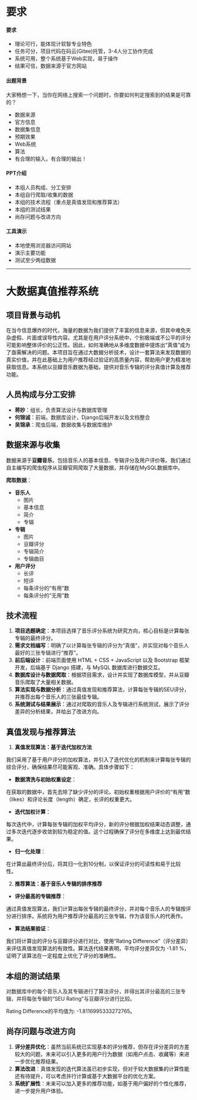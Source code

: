 # 要求
#### 要求
+ 理论可行，能体现计软智专业特色
+ 任务可分，项目代码在码云(Gitee)托管，3-4人分工协作完成
+ 系统可用，整个系统基于Web实现，易于操作
+ 结果可信，数据来源于官方网站

#### 出题背景
大家畅想一下，当你在网络上搜索一个问题时，你要如何判定搜索到的结果是可靠的？

+ 数据来源
+ 官方信息
+ 数据集信息
+ 预期效果
+ Web系统
+ 算法
+ 有合理的输入，有合理的输出！

#### PPT介绍
+ 本组人员构成、分工安排
+ 本组自行爬取/收集的数据
+ 本组的技术流程（重点是真值发现和推荐算法）
+ 本组的测试结果
+ 尚存问题与改进方向

#### 工具演示
+ 本地使用浏览器访问网站
+ 演示主要功能
+ 测试至少两组数据

---

# <font style="color:#0e0e0e;">大数据真值推荐系统</font>
## <font style="color:#0e0e0e;">项目背景与动机</font>
<font style="color:#0e0e0e;">在当今信息爆炸的时代，海量的数据为我们提供了丰富的信息来源，但其中难免夹杂虚假、片面或误导性内容。尤其是在用户评分系统中，个别极端或不公平的评分可能影响整体评价的公正性。因此，如何准确地从多维度数据中提炼出“真值”成为了亟需解决的问题。本项目旨在通过大数据分析技术，设计一套算法来发现数据的真实价值，并在此基础上为用户推荐经过验证的高质量内容，帮助用户更为精准地获取信息。本系统以豆瓣音乐数据为基础，提供对音乐专辑的评分真值计算及推荐功能。</font>

## 人员构成与分工安排
+ **蒋妙**：组长，负责算法设计与数据库管理
+ **何锦诚**：前端，数据库设计，Django后端开发以及文档整合
+ **吴锦承**：爬虫后端，数据收集与数据库维护

## <font style="color:#0e0e0e;">数据来源与收集</font>
<font style="color:#0e0e0e;">数据来源于</font>**<font style="color:#0e0e0e;">豆瓣音乐</font>**<font style="color:#0e0e0e;">，包括音乐人的基本信息、专辑评分及用户评价等。我们通过自主编写的爬虫程序从豆瓣官网爬取了大量数据，并存储在MySQL数据库中。</font>

**爬取数据**：

+ **音乐人**
    - 图片
    - 基本信息
    - 简介
    - 专辑
+ **专辑**
    - 图片
    - 豆瓣评分
    - 专辑简介
    - 专辑曲目
+ **用户评分**
    - 长评
    - 短评
    - 每条评分的“有用”数
    - 每条评分的“无用”数

## 技术流程
1. **<font style="color:#0e0e0e;">项目选题确定</font>**<font style="color:#0e0e0e;">：本项目选择了音乐评分系统为研究方向，核心目标是计算每张专辑的最终评分。</font>
2. **需求文档编写**：明确了以计算每张专辑的评分为“真值”，并实现对每个音乐人最好的三张专辑进行“推荐”。
3. **<font style="color:#0e0e0e;">前后端设计</font>**<font style="color:#0e0e0e;">：前端页面使用 HTML + CSS + JavaScript 以及 Bootstrap 框架开发，后端基于 Django 搭建，与 MySQL 数据库进行数据交互。</font>
4. **<font style="color:#0e0e0e;">数据库设计与数据爬取</font>**<font style="color:#0e0e0e;">：根据项目需求，设计并实现了数据库模型，并从豆瓣音乐爬取了大量相关数据。</font>
5. **<font style="color:#0e0e0e;">算法实现与数据分析</font>**<font style="color:#0e0e0e;">：通过真值发现和推荐算法，计算每张专辑的SEU评分，并推荐出每个音乐人的三张最佳专辑。</font>
6. **<font style="color:#0e0e0e;">系统测试与结果展示</font>**<font style="color:#0e0e0e;">：通过对爬取的音乐人及专辑进行系统测试，展示了评分差异的分析结果，并给出了改进方向。</font>

## <font style="color:#0e0e0e;">真值发现与推荐算法</font>
1. **<font style="color:#0e0e0e;">真值发现算法：基于迭代加权方法</font>**

<font style="color:#0e0e0e;">我们采用了基于用户评分的加权算法，并引入了迭代优化的机制来计算每张专辑的综合评分，确保结果尽可能客观、准确。具体步骤如下：</font>

+ **<font style="color:#0e0e0e;">数据清洗与初始权重设定</font>**<font style="color:#0e0e0e;">：</font>

<font style="color:#0e0e0e;">在获取的数据中，首先去除了缺少评分的评论。初始权重根据用户评价的“有用”数（likes）和评论长度（length）确定，长评的权重更大。</font>

+ **<font style="color:#0e0e0e;">迭代加权计算</font>**<font style="color:#0e0e0e;">：</font>

<font style="color:#0e0e0e;">每次迭代中，计算每张专辑的加权平均评分，新的评分根据加权结果动态调整，通过多次迭代逐步收敛到较为稳定的值。这个过程确保了评分在多维度上达到最优结果。</font>

+ **<font style="color:#0e0e0e;">归一化处理</font>**<font style="color:#0e0e0e;">：</font>

<font style="color:#0e0e0e;">在计算出最终评分后，将其归一化到10分制，以保证评分的可读性和易于比较性。</font>

2. **<font style="color:#0e0e0e;">推荐算法：基于音乐人专辑的排序推荐</font>**
+ **<font style="color:#0e0e0e;">评分最高的专辑推荐</font>**<font style="color:#0e0e0e;">：</font>

<font style="color:#0e0e0e;">通过真值发现算法，我们计算出每张专辑的最终评分，并对每个音乐人的专辑按评分进行排序。系统将为用户推荐评分最高的三张专辑，作为该音乐人的代表作。</font>

+ **<font style="color:#0e0e0e;">算法结果验证</font>**<font style="color:#0e0e0e;">：</font>

<font style="color:#0e0e0e;">我们将计算出的评分与豆瓣评分进行对比，使用“Rating Difference”（评分差异）来评估真值发现算法的有效性。算法迭代结果表明，平均评分差异仅为  -1.81 %，证明了该算法在一定程度上优化了评分的准确性。</font>

## 本组的测试结果
对数据库中的每个音乐人及其专辑进行了算法评分，并得出其评分最高的三张专辑，并将每张专辑的“SEU Rating”与豆瓣评分进行比较。

Rating Difference的平均值为: -1.8116995333272765。

## 尚存问题与改进方向
1. **<font style="color:#0e0e0e;">评分差异优化</font>**<font style="color:#0e0e0e;">：虽然当前系统已实现基本的评分推荐，但存在评分差异的方差较大的问题，未来可以引入更多的用户行为数据（如用户点击、收藏等）来进一步优化推荐结果。</font>
2. **<font style="color:#0e0e0e;">算法改进</font>**<font style="color:#0e0e0e;">：真值发现的迭代算法虽已初步实现，但对于较大数据集的计算性能还有待提升，可以考虑并行计算或基于大数据平台的优化方案。</font>
3. **<font style="color:#0e0e0e;">系统扩展性</font>**<font style="color:#0e0e0e;">：未来可以加入更多的推荐功能，如基于用户偏好的个性化推荐，进一步提升用户体验。</font>

